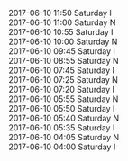 2017-06-10 11:50 Saturday  I  
2017-06-10 11:00 Saturday  N  
2017-06-10 10:55 Saturday  I  
2017-06-10 10:00 Saturday  N  
2017-06-10 09:45 Saturday  I  
2017-06-10 08:55 Saturday  N  
2017-06-10 07:45 Saturday  I  
2017-06-10 07:25 Saturday  N  
2017-06-10 07:20 Saturday  I  
2017-06-10 05:55 Saturday  N  
2017-06-10 05:50 Saturday  I  
2017-06-10 05:40 Saturday  N  
2017-06-10 05:35 Saturday  I  
2017-06-10 04:05 Saturday  N  
2017-06-10 04:00 Saturday  I  

